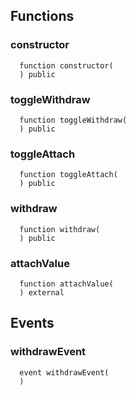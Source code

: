 


## Functions
### constructor
```solidity
  function constructor(
  ) public
```




### toggleWithdraw
```solidity
  function toggleWithdraw(
  ) public
```




### toggleAttach
```solidity
  function toggleAttach(
  ) public
```




### withdraw
```solidity
  function withdraw(
  ) public
```




### attachValue
```solidity
  function attachValue(
  ) external
```




## Events
### withdrawEvent
```solidity
  event withdrawEvent(
  )
```



